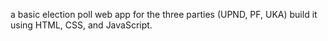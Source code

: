 a basic election poll web app for the three parties (UPND, PF, UKA) build it using HTML, CSS, and JavaScript.

